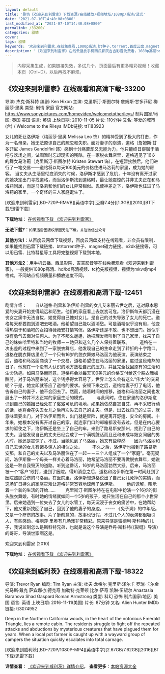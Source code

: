 ```yaml
---
layout: default
title: '剧情《欢迎来到利雷家》下载资源/在线播放/视频地址/1080p/高清/蓝光'
date: "2021-07-10T14:40:08+0800"
last_modified_at: "2021-07-10T14:40:08+0800"
permalink: /33200/
categories: 剧情
cover:
tags: 剧情
keywords: '欢迎来到利雷家,在线免费看,1080p高清,bt种子,torrent,百度云盘,magnet,磁力链,迅雷下载资源'
description: '《欢迎来到利雷家》在线云播放手机西瓜影院吉吉影音免费看，1080p高清bd/hd未删减完整版和tc抢先枪版，mkv/mp4格式，附带bt/torrent种子、magnet/磁力链、百度云盘、网盘资源迅雷下载链接'
---
```


>内容采集生成，如果链接失效，多试几个，页面最后有更多精彩视频！收藏本页（Ctrl+D)，以后再找不麻烦。


## 《欢迎来到利雷家》在线观看和高清下载-33200

导演: 杰克·斯科特 编剧: Ken Hixon 主演: 克里斯汀·斯图尔特 詹姆斯·甘多菲尼 梅丽莎·里奥 类型: 剧情 家庭 官方网站: https://www.sonypictures.com/homevideo/welcometotherileys/ 制片国家/地区: 英国 美国 语言: 英语 上映日期: 2010-11-05 片长: 110分钟 又名: 等爱的城市(台) / Welcome to the Rileys IMDb链接: tt1183923

女儿的死让洛伊斯（梅丽莎·里奥 Melissa Leo 饰）的精神受到了极大的打击，作为一名母亲，她无法原谅自己的疏忽和失职。面对妻子的崩溃，道格（詹姆斯·甘多菲尼 James Gandolfini 饰）感到十分痛苦却又无能为力，他只能终日徘徊于酒吧与欢场之间，试图暂时忘却现实的残酷。在一家脱衣舞店里，道格遇见了16岁的舞女马洛莉（克里斯汀·斯图尔特 Kristen Stewart 饰），在短暂接触后，他们进行了一笔交易——道格将以每天100美元的价格住进马洛莉的家里，成为她的房客。 当丈夫从生活里彻底消失的时候，洛伊斯才感到了危机，十年没有离开过家的她决定出门寻找道格，而当洛伊斯找到道格时，最让她震惊的并非丈夫正在和马洛莉同居，而是马洛莉和他们的女儿异常相似。鬼使神差之下，洛伊斯也住进了马洛莉的家里，一个奇怪的三人家庭诞生了。


[欢迎来到利雷家][BD-720P-RMVB][英语中字][豆瓣7.4分][1.3GB][2010][BT下载/迅雷下载]

**下载地址**： [在线观看下载 《欢迎来到利雷家》](https://www.btdx8.com/torrent/welcome_to_the_rileys_2010.html) 


**无法下载?**：`如果迅雷因版权原因无法下载，关注微信公众号 `

**其他方法1**：从百度云网盘下载视频，百度云网盘支持在线观看，非会员有限制，如果能找到迅雷下载链接、bt/torrent种子、magnet磁力链接、e2dk链接等，可以用迅雷、比特彗星等工具将完整视频下载到本地。

**其他方法2**：用手机云播、西瓜影院、吉吉影音等在线免费观看《欢迎来到利雷家》，一般提供1080p高清、hd/bd高清视频、tc抢先版视频，视频为mkv或mp4格式，不同站点视频质量和播放速度不同。


## 《欢迎来到利雷家》在线观看和高清下载-12451

剧情介绍：　　自从道格·利雷和洛伊斯·利雷的女儿艾米丽去世之后，这对原本恩爱的夫妻开始变得疏远和陌生。他们的家庭看上去岌岌可危。洛伊斯每天都沉浸在丧女之痛中无法自拔，她觉得自己愧对女儿，是自己的过失导致了女儿的死亡。道格每天都要跑到酒吧去喝酒，他希望自己能以酒消愁。可是酒精似乎没有用，他变得热衷于和酒吧的女招待薇薇安打情骂俏。洛伊斯还是不敢、也不想出门。她似乎没有勇气去面对任何人。为了不那么邋遢，她把理发师叫到了自己家里，找来了自己的妹妹哈里特和当地的牧师－－她只和这么几个人保持着联系。 　　道格在一次出差的过程中来到了一家脱衣舞店，他发现自己的生命走到了转折的十字路口。道格在脱衣舞店里点了一个只有16岁的脱衣舞娘马洛丽为他表演。表演结束之后，道格和马洛丽商谈了一个交易。道格希望住在马洛丽的家里，度过这段难熬的日子，他想在一个没有人认识的地方放松自己的压力，并且完全找回原有的生活和生命轨迹。如果马洛丽同意，道格将会以每天100美元的价格支付给这个脱衣舞娘酬劳。对于马洛丽来说，这个钱挣得太容易了，世界上怎么会有这么“伟大”的交易呢？于是，她立即就答应了道格的要求。安顿下来之后，道格给妻子打了电话，他告诉自己的妻子，他不会回去了。然而，随着时间的推移，道格和马洛丽之间也发展出了一种并不太正常的家庭生活的模式。 　　与此同时，住在家里的洛伊斯意识到自己的婚姻已经处在了岌岌可危的境地，如果她依然自怨自艾，再不采取行动的话，她将会在失去女儿之后再次失去自己的丈夫。但是，出去找自己的丈夫，就意味着要出门。对于洛伊斯而言，出门就是冒险，就是离开舒适、安全的房间。十年来，她根本没有离开过自己的家，就连家门口的邮箱都没有去过。但是在内心要求的驱使之下，洛伊斯还是坐上了自己的车，来到了路易斯安那州，找到了自己的丈夫。当他发现自己的丈夫已经变成了一个满嘴脏话而且还和未成年妓女同居的男人时，她还是震惊了。不过，当她见到了马洛丽，她又有些释然－－因为马洛丽和自己去世的女儿有诸多惊人的相似之处。 　　不久之后，洛伊斯也搬到了路易斯安那，和自己的丈夫以及马洛丽住在了一起－－三个人组成了一个“家庭”。毫无疑问，洛伊斯像一个母亲一样关心着马洛丽，她希望马洛丽不要再做脱衣舞年，她说这是一种自我毁灭的道路。听到这番话，16岁的马洛丽勃然大怒。后来，马洛丽被一个“客户”殴打，送到了医院。得知消息之后，道格和洛伊斯在第一时间赶到了医院照顾受伤的马洛丽。在医院里，洛伊斯想道格说出了自己女儿死掉的实情，而这场旷日持久的家庭灾难让道格非常宽容地谅解了洛伊斯。 　　他的谅解，昭示着一个新的生活的开始…… 　　克里斯汀·斯图尔特在在电影中扮演一个16岁的街头脱衣舞娘，有时她的情绪就如同一个5岁的孩子，她只生活在自己的那个小世界里。后来她遇到一位失去了女儿的水管工，每天沉浸于丧女的痛苦中，在她帮助下，他又重新找回了自己，回到了他的妻子的身边。 ----- 《兔子洞》的中年版。又是一个疗伤的故事。片子挺刻意的，故事也很假，不过几个人的表演都很吸引人，有些感动。梅丽莎·里奥有几场戏非常精彩。原来导演是雷德利·斯科特的儿子，我说监制怎么是斯科特兄弟，也就是说这个导演是乔丹·斯科特(《裂缝》导演）的哥哥，导演世家啊这是。


欢迎来到利雷家 (2010)

**下载地址**： [在线观看下载 《欢迎来到利雷家》](https://www.btbtdy.me/btdy/dy6913.html) 


## 《欢迎来到威利茨》在线观看和高清下载-18322

导演: Trevor Ryan 编剧: Tim Ryan 主演: 杜夫·龙格尔 克里斯·泽尔卡 罗瑞·卡尔金 托马斯·戴克 萨宾娜·加德克奇 加勒特·克莱顿 比尔·萨奇 凯琳·伍黛尔 Anastasia Baranova Shad Gaspard Roman Armstrong 类型: 科幻 恐怖 制片国家/地区: 美国 语言: 英语 上映日期: 2016-11-11(美国) 片长: 87分钟 又名: Alien Hunter IMDb链接: tt3074952

Deep in the Northern California woods, in the heart of the notorious Emerald Triangle, lies a remote cabin. The residents struggle to fight off the repeated attacks and abductions by mysterious creatures that have plagued them for years. When a local pot farmer is caught up with a wayward group of campers the situation quickly escalates into total carnage.


[欢迎来到威利茨][BD-720P/1080P-MP4][英语中字][2.67GB/7.62GB][2016][BT下载/迅雷下载]

**详情查看**： [《欢迎来到威利茨》详情介绍](/movie/18322/)， **查看更多**：[本站资源大全](/movie/t/all/)

